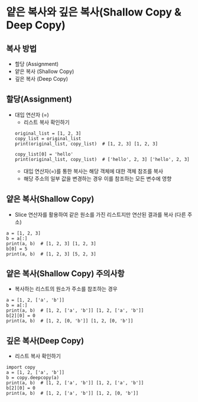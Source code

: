 # 얕은 복사와 깊은 복사(Shallow Copy & Deep Copy)
## 복사 방법
- 할당 (Assignment)
- 얕은 복사 (Shallow Copy)
- 깊은 복사 (Deep Copy)

## 할당(Assignment)
- 대입 연산자 (=)
    - 리스트 복사 확인하기
    ```
    original_list = [1, 2, 3]
    copy_list = original_list
    print(original_list, copy_list)  # [1, 2, 3] [1, 2, 3]

    copy_list[0] = 'hello'
    print(original_list, copy_list)  # ['hello', 2, 3] ['hello', 2, 3]
    ```
    - 대입 연산자(=)를 통한 복사는 해당 객체에 대한 객체 참조를 복사
    - 해당 주소의 일부 값을 변경하는 경우 이를 참조하는 모든 변수에 영향

## 얕은 복사(Shallow Copy)
- Slice 연산자를 활용하여 같은 원소를 가진 리스트지만 연산된 결과를 복사 (다른 주소)
```
a = [1, 2, 3]
b = a[:]
print(a, b)  # [1, 2, 3] [1, 2, 3]
b[0] = 5
print(a, b)  # [1, 2, 3] [5, 2, 3]
```

## 얕은 복사(Shallow Copy) 주의사항
- 복사하는 리스트의 원소가 주소를 참조하는 경우
```
a = [1, 2, ['a', 'b']]
b = a[:]
print(a, b)  # [1, 2, ['a', 'b']] [1, 2, ['a', 'b']]
b[2][0] = 0
print(a, b)  # [1, 2, [0, 'b']] [1, 2, [0, 'b']]
```

## 깊은 복사(Deep Copy)
- 리스트 복사 확인하기
```
import copy
a = [1, 2, ['a', 'b']]
b = copy.deepcopy(a)
print(a, b)  # [1, 2, ['a', 'b']] [1, 2, ['a', 'b']]
b[2][0] = 0
print(a, b)  # [1, 2, ['a', 'b']] [1, 2, [0, 'b']]
```